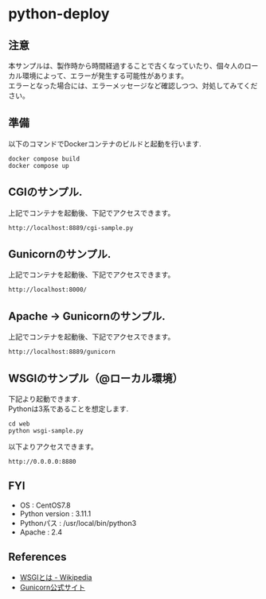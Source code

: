 # python-deploy

## 注意
本サンプルは、製作時から時間経過することで古くなっていたり、個々人のローカル環境によって、エラーが発生する可能性があります。  
エラーとなった場合には、エラーメッセージなど確認しつつ、対処してみてください。

## 準備
以下のコマンドでDockerコンテナのビルドと起動を行います.
```shell
docker compose build
docker compose up
```

## CGIのサンプル.
上記でコンテナを起動後、下記でアクセスできます。
```text
http://localhost:8889/cgi-sample.py
```

## Gunicornのサンプル.
上記でコンテナを起動後、下記でアクセスできます。
```text
http://localhost:8000/
```

## Apache -> Gunicornのサンプル.
上記でコンテナを起動後、下記でアクセスできます。
```text
http://localhost:8889/gunicorn
```

## WSGIのサンプル（@ローカル環境）
下記より起動できます.  
Pythonは3系であることを想定します.
```shell
cd web
python wsgi-sample.py
```
以下よりアクセスできます。
```text
http://0.0.0.0:8880
```

## FYI
* OS : CentOS7.8
* Python version : 3.11.1
* Pythonパス : /usr/local/bin/python3
* Apache : 2.4

## References
* [WSGIとは - Wikipedia](https://ja.wikipedia.org/wiki/Web_Server_Gateway_Interface)
* [Gunicorn公式サイト](https://gunicorn.org/)